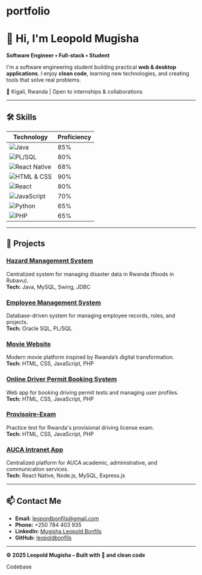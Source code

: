 # portfolio

# 👋 Hi, I'm Leopold Mugisha

**Software Engineer • Full-stack • Student**  

I'm a software engineering student building practical **web & desktop applications**. I enjoy **clean code**, learning new technologies, and creating tools that solve real problems.

📍 Kigali, Rwanda | Open to internships & collaborations

---

## 🛠️ Skills

| Technology | Proficiency |
|------------|------------|
| ![Java](https://img.shields.io/badge/Java-☕-orange) | 85% |
| ![PL/SQL](https://img.shields.io/badge/PL/SQL-🗃️-blue) | 80% |
| ![React Native](https://img.shields.io/badge/React%20Native-📱-blueviolet) | 68% |
| ![HTML & CSS](https://img.shields.io/badge/HTML%20%26%20CSS-🎨-red) | 90% |
| ![React](https://img.shields.io/badge/React-🎨-cyan) | 80% |
| ![JavaScript](https://img.shields.io/badge/JavaScript-🐘-yellow) | 70% |
| ![Python](https://img.shields.io/badge/Python-🐍-blue) | 65% |
| ![PHP](https://img.shields.io/badge/PHP-🐘-violet) | 65% |

---

## 💼 Projects

### [Hazard Management System](https://github.com/leopoldbonfils/HazardManagementSystemRMIServer)
Centralized system for managing disaster data in Rwanda (floods in Rubavu).  
**Tech:** Java, MySQL, Swing, JDBC

### [Employee Management System](https://github.com/leopoldbonfils/oracle_sql_employee_management_system)
Database-driven system for managing employee records, roles, and projects.  
**Tech:** Oracle SQL, PL/SQL

### [Movie Website](https://github.com/leopoldbonfils/Movie-Script-website)
Modern movie platform inspired by Rwanda’s digital transformation.  
**Tech:** HTML, CSS, JavaScript, PHP

### [Online Driver Permit Booking System](https://github.com/leopoldbonfils/Online-Driver-Permit-Booking-System)
Web app for booking driving permit tests and managing user profiles.  
**Tech:** HTML, CSS, JavaScript, PHP

### [Provisoire-Exam](https://github.com/leopoldbonfils/Provisoire-Exam)
Practice test for Rwanda's provisional driving license exam.  
**Tech:** HTML, CSS, JavaScript, PHP

### [AUCA Intranet App](https://github.com/Danieljospin1/Auca_intranet_app)
Centralized platform for AUCA academic, administrative, and communication services.  
**Tech:** React Native, Node.js, MySQL, Express.js

---

## 📫 Contact Me

- **Email:** [leopordbonfils@gmail.com](mailto:leopordbonfils@gmail.com)  
- **Phone:** +250 784 403 935  
- **LinkedIn:** [Mugisha Leopold Bonfils](https://www.linkedin.com/in/mugisha-leopord-bonfils-79b51a252/)  
- **GitHub:** [leopoldbonfils](https://github.com/leopoldbonfils)

---

**© 2025 Leopold Mugisha – Built with 💙 and clean code**

Codebase
